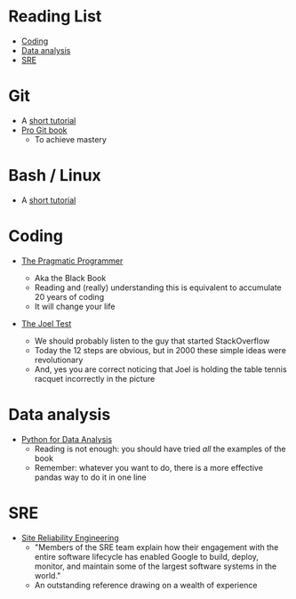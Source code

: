 # Reading List

<!-- toc -->

- [Coding](#coding)
- [Data analysis](#data-analysis)
- [SRE](#sre)

<!-- tocstop -->

# Git

- A [short tutorial](https://git-scm.com/docs/gittutorial)
- [Pro Git book](https://git-scm.com/book/en/v2)
  - To achieve mastery

# Bash / Linux

- A
  [short tutorial](https://www.usenix.org/sites/default/files/conference/protected-files/lisa19_maheshwari.pdf)

# Coding

- [The Pragmatic Programmer](https://www.amazon.com/Pragmatic-Programmer-Journeyman-Master/dp/020161622X)
  - Aka the Black Book
  - Reading and (really) understanding this is equivalent to accumulate 20 years
    of coding
  - It will change your life

- [The Joel Test](https://www.joelonsoftware.com/2000/08/09/the-joel-test-12-steps-to-better-code)
  - We should probably listen to the guy that started StackOverflow
  - Today the 12 steps are obvious, but in 2000 these simple ideas were
    revolutionary
  - And, yes you are correct noticing that Joel is holding the table tennis
    racquet incorrectly in the picture

# Data analysis

- [Python for Data Analysis](https://www.amazon.com/Python-Data-Analysis-Wrangling-IPython/dp/1491957662)
  - Reading is not enough: you should have tried _all_ the examples of the book
  - Remember: whatever you want to do, there is a more effective pandas way to
    do it in one line

# SRE

- [Site Reliability Engineering](https://landing.google.com/sre/sre-book/toc/index.html)
  - "Members of the SRE team explain how their engagement with the entire
    software lifecycle has enabled Google to build, deploy, monitor, and
    maintain some of the largest software systems in the world."
  - An outstanding reference drawing on a wealth of experience
